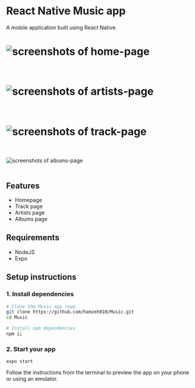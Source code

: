 # React Native Music app

A mobile application built using React Native.

![screenshots of home-page](https://sondos.s3.ca-central-1.amazonaws.com/images/homepage.png)
<br /><br />
===================================================================================================================
![screenshots of artists-page](https://sondos.s3.ca-central-1.amazonaws.com/images/artistpage.png)
<br /><br />
===================================================================================================================

![screenshots of track-page](https://sondos.s3.ca-central-1.amazonaws.com/images/trackpage.png)
<br /><br />
===================================================================================================================

![screenshots of albums-page](https://sondos.s3.ca-central-1.amazonaws.com/images/albumspage.png)
<br /><br />

## Features

- Homepage
- Track page
- Artists page
- Albums page

## Requirements

- NodeJS
- Expo

## Setup instructions

### 1. Install dependencies

```sh
# Clone the Music app repo
git clone https://github.com/hamzeh010/Music.git
cd Music

# Install npm dependencies
npm i;
```

### 2. Start your app

```
expo start
```

Follow the instructions from the terminal to preview the app on your phone or using an emulator.